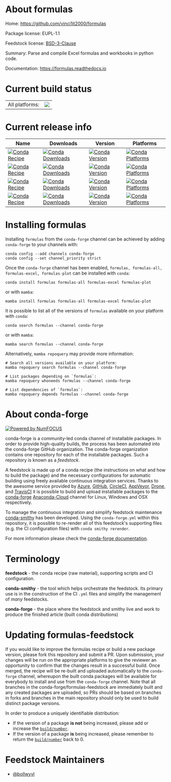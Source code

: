 About formulas
==============

Home: https://github.com/vinci1it2000/formulas

Package license: EUPL-1.1

Feedstock license: [BSD-3-Clause](https://github.com/conda-forge/formulas-feedstock/blob/main/LICENSE.txt)

Summary: Parse and compile Excel formulas and workbooks in python code.

Documentation: https://formulas.readthedocs.io

Current build status
====================


<table><tr><td>All platforms:</td>
    <td>
      <a href="https://dev.azure.com/conda-forge/feedstock-builds/_build/latest?definitionId=6785&branchName=main">
        <img src="https://dev.azure.com/conda-forge/feedstock-builds/_apis/build/status/formulas-feedstock?branchName=main">
      </a>
    </td>
  </tr>
</table>

Current release info
====================

| Name | Downloads | Version | Platforms |
| --- | --- | --- | --- |
| [![Conda Recipe](https://img.shields.io/badge/recipe-formulas-green.svg)](https://anaconda.org/conda-forge/formulas) | [![Conda Downloads](https://img.shields.io/conda/dn/conda-forge/formulas.svg)](https://anaconda.org/conda-forge/formulas) | [![Conda Version](https://img.shields.io/conda/vn/conda-forge/formulas.svg)](https://anaconda.org/conda-forge/formulas) | [![Conda Platforms](https://img.shields.io/conda/pn/conda-forge/formulas.svg)](https://anaconda.org/conda-forge/formulas) |
| [![Conda Recipe](https://img.shields.io/badge/recipe-formulas--all-green.svg)](https://anaconda.org/conda-forge/formulas-all) | [![Conda Downloads](https://img.shields.io/conda/dn/conda-forge/formulas-all.svg)](https://anaconda.org/conda-forge/formulas-all) | [![Conda Version](https://img.shields.io/conda/vn/conda-forge/formulas-all.svg)](https://anaconda.org/conda-forge/formulas-all) | [![Conda Platforms](https://img.shields.io/conda/pn/conda-forge/formulas-all.svg)](https://anaconda.org/conda-forge/formulas-all) |
| [![Conda Recipe](https://img.shields.io/badge/recipe-formulas--excel-green.svg)](https://anaconda.org/conda-forge/formulas-excel) | [![Conda Downloads](https://img.shields.io/conda/dn/conda-forge/formulas-excel.svg)](https://anaconda.org/conda-forge/formulas-excel) | [![Conda Version](https://img.shields.io/conda/vn/conda-forge/formulas-excel.svg)](https://anaconda.org/conda-forge/formulas-excel) | [![Conda Platforms](https://img.shields.io/conda/pn/conda-forge/formulas-excel.svg)](https://anaconda.org/conda-forge/formulas-excel) |
| [![Conda Recipe](https://img.shields.io/badge/recipe-formulas--plot-green.svg)](https://anaconda.org/conda-forge/formulas-plot) | [![Conda Downloads](https://img.shields.io/conda/dn/conda-forge/formulas-plot.svg)](https://anaconda.org/conda-forge/formulas-plot) | [![Conda Version](https://img.shields.io/conda/vn/conda-forge/formulas-plot.svg)](https://anaconda.org/conda-forge/formulas-plot) | [![Conda Platforms](https://img.shields.io/conda/pn/conda-forge/formulas-plot.svg)](https://anaconda.org/conda-forge/formulas-plot) |

Installing formulas
===================

Installing `formulas` from the `conda-forge` channel can be achieved by adding `conda-forge` to your channels with:

```
conda config --add channels conda-forge
conda config --set channel_priority strict
```

Once the `conda-forge` channel has been enabled, `formulas, formulas-all, formulas-excel, formulas-plot` can be installed with `conda`:

```
conda install formulas formulas-all formulas-excel formulas-plot
```

or with `mamba`:

```
mamba install formulas formulas-all formulas-excel formulas-plot
```

It is possible to list all of the versions of `formulas` available on your platform with `conda`:

```
conda search formulas --channel conda-forge
```

or with `mamba`:

```
mamba search formulas --channel conda-forge
```

Alternatively, `mamba repoquery` may provide more information:

```
# Search all versions available on your platform:
mamba repoquery search formulas --channel conda-forge

# List packages depending on `formulas`:
mamba repoquery whoneeds formulas --channel conda-forge

# List dependencies of `formulas`:
mamba repoquery depends formulas --channel conda-forge
```


About conda-forge
=================

[![Powered by
NumFOCUS](https://img.shields.io/badge/powered%20by-NumFOCUS-orange.svg?style=flat&colorA=E1523D&colorB=007D8A)](https://numfocus.org)

conda-forge is a community-led conda channel of installable packages.
In order to provide high-quality builds, the process has been automated into the
conda-forge GitHub organization. The conda-forge organization contains one repository
for each of the installable packages. Such a repository is known as a *feedstock*.

A feedstock is made up of a conda recipe (the instructions on what and how to build
the package) and the necessary configurations for automatic building using freely
available continuous integration services. Thanks to the awesome service provided by
[Azure](https://azure.microsoft.com/en-us/services/devops/), [GitHub](https://github.com/),
[CircleCI](https://circleci.com/), [AppVeyor](https://www.appveyor.com/),
[Drone](https://cloud.drone.io/welcome), and [TravisCI](https://travis-ci.com/)
it is possible to build and upload installable packages to the
[conda-forge](https://anaconda.org/conda-forge) [Anaconda-Cloud](https://anaconda.org/)
channel for Linux, Windows and OSX respectively.

To manage the continuous integration and simplify feedstock maintenance
[conda-smithy](https://github.com/conda-forge/conda-smithy) has been developed.
Using the ``conda-forge.yml`` within this repository, it is possible to re-render all of
this feedstock's supporting files (e.g. the CI configuration files) with ``conda smithy rerender``.

For more information please check the [conda-forge documentation](https://conda-forge.org/docs/).

Terminology
===========

**feedstock** - the conda recipe (raw material), supporting scripts and CI configuration.

**conda-smithy** - the tool which helps orchestrate the feedstock.
                   Its primary use is in the construction of the CI ``.yml`` files
                   and simplify the management of *many* feedstocks.

**conda-forge** - the place where the feedstock and smithy live and work to
                  produce the finished article (built conda distributions)


Updating formulas-feedstock
===========================

If you would like to improve the formulas recipe or build a new
package version, please fork this repository and submit a PR. Upon submission,
your changes will be run on the appropriate platforms to give the reviewer an
opportunity to confirm that the changes result in a successful build. Once
merged, the recipe will be re-built and uploaded automatically to the
`conda-forge` channel, whereupon the built conda packages will be available for
everybody to install and use from the `conda-forge` channel.
Note that all branches in the conda-forge/formulas-feedstock are
immediately built and any created packages are uploaded, so PRs should be based
on branches in forks and branches in the main repository should only be used to
build distinct package versions.

In order to produce a uniquely identifiable distribution:
 * If the version of a package **is not** being increased, please add or increase
   the [``build/number``](https://docs.conda.io/projects/conda-build/en/latest/resources/define-metadata.html#build-number-and-string).
 * If the version of a package **is** being increased, please remember to return
   the [``build/number``](https://docs.conda.io/projects/conda-build/en/latest/resources/define-metadata.html#build-number-and-string)
   back to 0.

Feedstock Maintainers
=====================

* [@bollwyvl](https://github.com/bollwyvl/)

